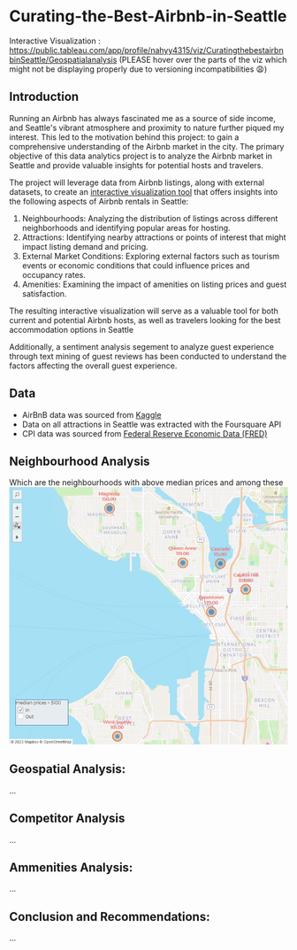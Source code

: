 # Curating-the-Best-Airbnb-in-Seattle
Interactive Visualization : https://public.tableau.com/app/profile/nahyy4315/viz/CuratingthebestairbnbinSeattle/Geospatialanalysis (PLEASE hover over the parts of the viz which might not be displaying properly due to versioning incompatibilities 😩)


## Introduction
Running an Airbnb has always fascinated me as a source of side income, and Seattle's vibrant atmosphere and proximity to nature further piqued my interest. This led to the motivation behind this project: to gain a comprehensive understanding of the Airbnb market in the city. The primary objective of this data analytics project is to analyze the Airbnb market in Seattle and provide valuable insights for potential hosts and travelers.

The project will leverage data from Airbnb listings, along with external datasets, to create an [interactive visualization tool](https://public.tableau.com/app/profile/nahyy4315/viz/CuratingthebestairbnbinSeattle/Geospatialanalysis) that offers insights into the following aspects of Airbnb rentals in Seattle:

1. Neighbourhoods: Analyzing the distribution of listings across different neighborhoods and identifying popular areas for hosting.
2. Attractions: Identifying nearby attractions or points of interest that might impact listing demand and pricing.
3. External Market Conditions: Exploring external factors such as tourism events or economic conditions that could influence prices and occupancy rates.
4. Amenities: Examining the impact of amenities on listing prices and guest satisfaction.

The resulting interactive visualization will serve as a valuable tool for both current and potential Airbnb hosts, as well as travelers looking for the best accommodation options in Seattle

Additionally, a sentiment analysis segement to analyze guest experience through text mining of guest reviews has been conducted to understand the factors affecting the overall guest experience.

## Data
- AirBnB data was sourced from [Kaggle](https://www.kaggle.com/datasets/airbnb/seattle)
- Data on all attractions in Seattle was extracted with the Foursquare API
- CPI data was sourced from [Federal Reserve Economic Data (FRED)](https://fred.stlouisfed.org/)

## Neighbourhood Analysis


Which are the neighbourhoods with above median prices and among these
![Alt text](image.png)


## Geospatial Analysis:
...

## Competitor Analysis
...

## Ammenities Analysis:
...

## Conclusion and Recommendations:
...

